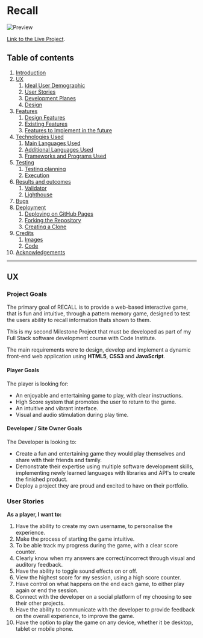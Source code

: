# Recall

![Preview](assets/readme-assets/??????.png)

[Link to the Live Project](https://samburgess93.github.io/????/).

## Table of contents
1. [Introduction](#introduction)
2. [UX](#ux)
    1. [Ideal User Demographic](#ideal-user-demographic)
    2. [User Stories](#user-stories)
    3. [Development Planes](#development-planes)
    4. [Design](#design)
3. [Features](#features)
    1. [Design Features](#design-features) 
    2. [Existing Features](#existing-features)
    3. [Features to Implement in the future](#features-to-implement-in-the-future)
4. [Technologies Used](#technologies-used)
     1. [Main Languages Used](#main-languages-used)
     2. [Additional Languages Used](#additional-languages-used)
     3. [Frameworks and Programs Used](#frameworks-and-programs-used)
5. [Testing](#testing)
     1. [Testing planning](#testing-planning)
     2. [Execution](#execution)
6. [Results and outcomes](#results-and-outcomes)
     1. [Validator](#validator)
     2. [Lighthouse](#lighthouse)
7. [Bugs](#bugs)
8. [Deployment](#deployment)
     1. [Deploying on GitHub Pages](#deploying-on-github-pages)
     2. [Forking the Repository](#forking-the-repository)
     3. [Creating a Clone](#creating-a-clone)
9. [Credits](#credits)
     1. [Images](#images)
     2. [Code](#code)
10. [Acknowledgements](#acknowledgements)
***

## UX 
### Project Goals
The primary goal of RECALL is to provide a web-based interactive game, that is fun and intuitive, through a pattern memory game, designed to test the users ability to recall information thats shown to them.
 
This is my second Milestone Project that must be developed as part of my Full Stack software development course with Code Institute.

The main requirements were to design, develop and implement a dynamic front-end web application using **HTML5**, **CSS3** and **JavaScript**.

#### Player Goals
The player is looking for:
- An enjoyable and entertaining game to play, with clear instructions.
- High Score system that promotes the user to return to the game. 
- An intuitive and vibrant interface. 
- Visual and audio stimulation during play time.

#### Developer / Site Owner Goals
The Developer is looking to:
- Create a fun and entertaining game they would play themselves and share with their friends and family.
- Demonstrate their expertise using multiple software development skills, implementing newly learned languages with libraries and API's to create the finished product.
- Deploy a project they are proud and excited to have on their portfolio.

### User Stories
**As a player, I want to:**


1. Have the ability to create my own username, to personalise the experience.
2. Make the process of starting the game intuitive. 
3. To be able track my progress during the game, with a clear score counter.
4. Clearly know when my answers are correct/incorrect through visual and auditory feedback.
5. Have the ability to toggle sound effects on or off.
6. View the highest score for my session, using a high score counter.
7. Have control on what happens on the end each game, to either play again or end the session.
8. Connect with the developer on a social platform of my choosing to see their other projects.
9. Have the ability to communicate with the developer to provide feedback on the overall experience, to improve the game.
10. Have the option to play the game on any device, whether it be desktop, tablet or mobile phone.


